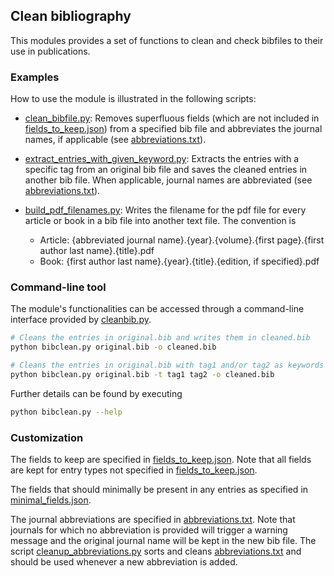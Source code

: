 ## Clean bibliography

This modules provides a set of functions to clean and check bibfiles to their use in publications.


### Examples

How to use the module is illustrated in the following scripts:

- [clean_bibfile.py](examples/clean_bibfile.py): Removes superfluous fields (which are not included in [fields_to_keep.json]) from a specified bib file and abbreviates the journal names, if applicable (see [abbreviations.txt]).

- [extract_entries_with_given_keyword.py](examples/extract_entries_with_given_keyword.py): Extracts the entries with a specific tag from an original bib file and saves the cleaned entries in another bib file. When applicable, journal names are abbreviated (see [abbreviations.txt]).

- [build_pdf_filenames.py](examples/build_pdf_filenames.py): Writes the filename for the pdf file for every article or book in a bib file into another text file. The convention is
  - Article: {abbreviated journal name}.{year}.{volume}.{first page}.{first author last name}.{title}.pdf
  - Book: {first author last name}.{year}.{title}.{edition, if specified}.pdf


### Command-line tool

The module's functionalities can be accessed through a command-line interface provided by [cleanbib.py](cleanbib.py).
```bash
# Cleans the entries in original.bib and writes them in cleaned.bib
python bibclean.py original.bib -o cleaned.bib

# Cleans the entries in original.bib with tag1 and/or tag2 as keywords and writes them in cleaned.bib
python bibclean.py original.bib -t tag1 tag2 -o cleaned.bib
```
Further details can be found by executing
```bash
python bibclean.py --help
```


### Customization

The fields to keep are specified in [fields_to_keep.json]. Note that all fields are kept for entry types not specified in [fields_to_keep.json].

The fields that should minimally be present in any entries as specified in [minimal_fields.json].

The journal abbreviations are specified in [abbreviations.txt]. Note that journals for which no abbreviation is provided will trigger a warning message and the original journal name will be kept in the new bib file. The script [cleanup_abbreviations.py] sorts and cleans [abbreviations.txt] and should be used whenever a new abbreviation is added.



[abbreviations.txt]:         clean_bibliography/config/abbreviations.txt
[cleanup_abbreviations.py]:  clean_bibliography/config/cleanup_abbreviations.py
[fields_to_keep.json]:       clean_bibliography/config/fields_to_keep.json
[minimal_fields.json]:       clean_bibliography/config/minimal_fields.json
